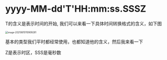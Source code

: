# yyyy-MM-dd'T'HH:mm:ss.SSSZ

T的含义是表示时间的开始, 我们可以来看一下具体时间转换格式的含义，如下图

<img src="/Users/zyw/Library/Application Support/typora-user-images/image-20210615110909281.png" alt="image-20210615110909281" style="zoom:50%;" />

基本的类型我们平时都经常使用，也都知道他的含义，然后我来看一下

Z是表示时区，SSS是毫秒数